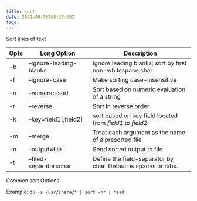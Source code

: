 ```yaml
---
title: sort
date: 2021-09-05T08:25:00Z
tags:
---
```


Sort lines of text

| **Opts** | **Long Option**        | **Description**                                                |
| -------- | ---------------------- | -------------------------------------------------------------- |
| \-b      | –ignore-leading-blanks | Ignore leading blanks; sort by first non-whitespace char       |
| \-f      | –ignore-case           | Make sorting case-insensitive                                  |
| \-n      | –numeric-sort          | Sort based on numeric evaluation of a string                   |
| \-r      | –reverse               | Sort in reverse order                                          |
| \-k      | –key=field1\[,field2\] | sort based on key field located from *field1* to *field2*      |
| \-m      | –merge                 | Treat each argument as the name of a presorted file            |
| \-o      | –output=file           | Send sorted output to file                                     |
| \-t      | –filed-separator=char  | Define the field-separator by char. Default is spaces or tabs. |

Common sort Options

Example: `du -s /usr/share/* | sort -nr | head`


